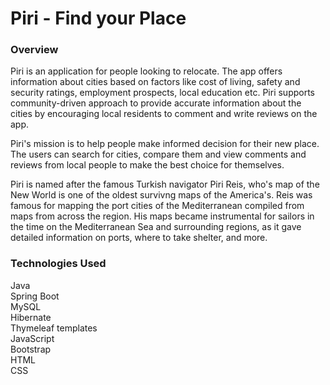 # Piri - Find your Place

### Overview

Piri is an application for people looking to relocate. The app offers information about cities based on factors like cost of living, safety and security ratings, employment prospects, local education etc. Piri supports community-driven approach to provide accurate information about the cities by encouraging local residents to comment and write reviews on the app.

Piri's mission is to help people make informed decision for their new place. The users can search for cities, compare them and view comments and reviews from local people to make the best choice for themselves.

Piri is named after the famous Turkish navigator Piri Reis, who's map of the New World is one of the oldest survivng maps of the America's. Reis was famous for mapping the port cities of the Mediterranean compiled from maps from across the region. His maps became instrumental for sailors in the time on the Mediterranean Sea and surrounding regions, as it gave detailed information on ports, where to take shelter, and more.


### Technologies Used
Java  
Spring Boot  
MySQL  
Hibernate  
Thymeleaf templates  
JavaScript  
Bootstrap  
HTML  
CSS
